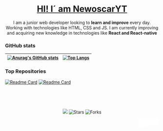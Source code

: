 <div align="center">
<a href="https://cosmoart.github.io">
  <h1> HI! I´ am NewoscarYT</h1>
  </a>
  <p>I am a junior web developer looking to <strong>learn and improve</strong> every day. Working
  with technologies like HTML, CSS and JS. I am currently improving and acquiring new knowledge in technologies like <strong>React and React-native</strong></p>
</div>

### GitHub stats

<div align="center">
  
| [![Anurag's GitHub stats](https://github-readme-stats.vercel.app/api?username=NewoscarYT&show_icons=true&theme=github_dark)](https://github.com/anuraghazra/github-readme-stats) | [![Top Langs](https://github-readme-stats.vercel.app/api/top-langs/?username=NewoscarYT&&show_icons=true&theme=github_dark&layout=compact)](https://github.com/anuraghazra/github-readme-stats) |
| ------------- | ------------- |
  
</div>

### Top Repositories
  [![Readme Card](https://github-readme-stats.vercel.app/api/pin/?username=newoscaryt&repo=FusionSecurity-Web)](https://github.com/newoscarYT/FusionSecurity-Web)
  [![Readme Card](https://github-readme-stats.vercel.app/api/pin/?username=newoscaryt&repo=Cambio-de-Theme)](https://github.com/newoscarYT/Cambio-de-Theme)
<div align="center">
  
  
</div>

<br />
<br />
<br />

<p align="center"><img src="https://github.com/newoscaryt/NewoscarYT/workflows/README%20build/badge.svg" /> <img alt="Stars" src="https://img.shields.io/github/stars/thmsgbrt/newoscaryt?style=flat-square&labelColor=343b41"/> <img alt="Forks" src="https://img.shields.io/github/forks/newoscaryt/newoscaryt?style=flat-square&labelColor=343b41"/></p>

<a href="https://www.instagram.com/oscar_serrano_clemente/">
  <img align="right" alt="Instagram" width="22px" src="https://github.com/cosmoart/cosmoart/blob/main/assets/instagram.svg" />
</a>
<a href="https://discord.com/users/739421873816993835">
  <img align="right" alt="Discord" width="22px" src="https://github.com/cosmoart/cosmoart/blob/main/assets/discord.svg" />
</a>
<a href="mailto:newoscaryt@gmail.com">
  <img align="right" alt="Mail" width="22px"  height="27px" src="https://github.com/cosmoart/cosmoart/blob/main/assets/gmail.svg" />
</a>
